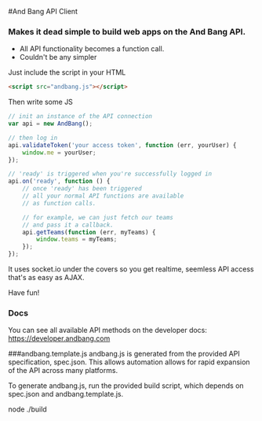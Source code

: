#And Bang API Client
### Makes it dead simple to build web apps on the And Bang API. 

- All API functionality becomes a function call.
- Couldn't be any simpler

Just include the script in your HTML
```html
<script src="andbang.js"></script>
```

Then write some JS

```js
// init an instance of the API connection
var api = new AndBang();

// then log in
api.validateToken('your access token', function (err, yourUser) {
    window.me = yourUser;
});

// 'ready' is triggered when you're successfully logged in
api.on('ready', function () {
    // once 'ready' has been triggered 
    // all your normal API functions are available
    // as function calls.

    // for example, we can just fetch our teams
    // and pass it a callback.
    api.getTeams(function (err, myTeams) {
        window.teams = myTeams;
    });
});
```

It uses socket.io under the covers so you get realtime, seemless API access that's as easy as AJAX.

Have fun!

### Docs
You can see all available API methods on the developer docs: https://developer.andbang.com

###andbang.template.js
andbang.js is generated from the provided API specification, spec.json. This
allows automation allows for rapid expansion of the API across many platforms.

To generate andbang.js, run the provided build script, which depends on spec.json
and andbang.template.js.

node ./build
